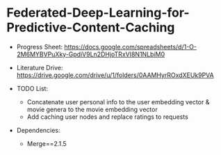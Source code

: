 # Federated-Deep-Learning-for-Predictive-Content-Caching

*   Progress Sheet: https://docs.google.com/spreadsheets/d/1-O-2M6MYBVPuXky-GpdiV9Ln2DHjoTRxVI8N1NLbiM0
*   Literature Drive: https://drive.google.com/drive/u/1/folders/0AAMHyrROxdXEUk9PVA
*   TODO List:
    *   Concatenate user personal info to the user embedding vector & movie genera to the movie embedding vector
    *   Add caching user nodes and replace ratings to requests
    
*   Dependencies:
    *   Merge==2.1.5